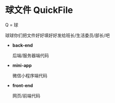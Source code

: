 # 球文件 QuickFile

Q = 球

球球你们把文件好好填好好发给班长/生活委员/部长/吧



- **back-end**

  后端/服务器端代码

- **mini-app**

  微信小程序端代码

- **front-end**

  网页/前端代码

  